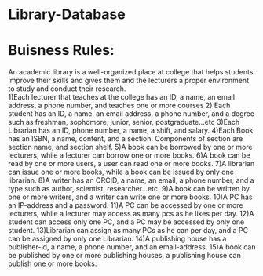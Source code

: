 # Library-Database
# Buisness Rules:
An academic library is a well-organized place at college that helps students improve their skills and gives them and the lecturers a proper environment to study and conduct their research.  
1)Each lecturer that teaches at the college has an ID, a name, an email address, a phone number, and teaches one or more courses
2) Each student has an ID, a name, an email address, a phone number, and a degree such as freshman, sophomore, junior, senior, postgraduate…etc
3)Each Librarian has an ID, phone number, a name, a shift, and salary.
4)Each Book has an ISBN, a name, content, and a section. Components of section are section name, and section shelf.
5)A book can be borrowed by one or more lecturers, while a lecturer can borrow one or more books.
6)A book can be read by one or more users, a user can read one or more books. 
7)A librarian can issue one or more books, while a book can be issued by only one librarian.
8)A writer has an ORCID, a name, an email, a phone number, and a type such as author, scientist, researcher…etc.
9)A book can be written by one or more writers, and a writer can write one or more books.
10)A PC has an IP-address and a password.
11)A PC can be accessed by one or more lecturers, while a lecturer may access as many pcs as he likes per day.
12)A student can access only one PC, and a PC may be accessed by only one student.
13)Librarian can assign as many PCs as he can per day, and a PC can be assigned by only one Librarian.
14)A publishing house has a publisher-id, a name, a phone number, and an email-address.
15)A book can be published by one or more publishing houses, a publishing house can publish one or more books.
